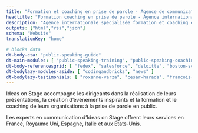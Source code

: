 ```yaml
---
title: "Formation et coaching en prise de parole - Agence de communication internationale"
headtitle: "Formation coaching en prise de parole - Agence internationale | France"
description: "Agence internationale spécialisée formation et coaching en prise de parole en public et création de présentations. Nous sommes présents aux États-Unis et en Europe."
outputs: ["html","rss","json"]
schema: "Website"
translationKey: "home"

# blocks data
dt-body-cta: "public-speaking-guide"
dt-main-modules: [ "public-speaking-training", "public-speaking-coaching", "communication-consulting", "creative-workshops" ]
dt-body-referencesgrid: [ "fedex", "salesforce", "deloitte", "boston-scientific", "google", "disney", "wbg", "ashoka", "lacoste", "business-france", "safran", "colombus-consulting", "edf", "loreal", "pierre-fabre", "insead", "em-lyon", "biogen"  ]
dt-bodylazy-modules-aside: [ "codingandbricks", "news" ]
dt-bodylazy-testimonials: [ "roxanne-varza", "cesar-harada", "francois-marchessaux", "nicolas-beau", "david-musotte" ]
---
```


Ideas on Stage accompagne les dirigeants dans la réalisation de leurs présentations, la création d’événements inspirants et la formation et le coaching de leurs organisations à la prise de parole en public.

Les experts en communication d’Ideas on Stage offrent leurs services en France, Royaume Uni, Espagne, Italie et aux États-Unis.
